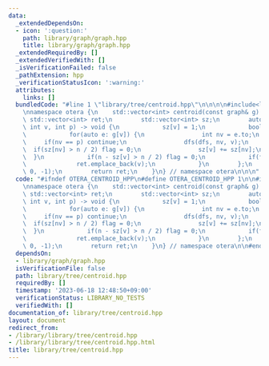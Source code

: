 ```yaml
---
data:
  _extendedDependsOn:
  - icon: ':question:'
    path: library/graph/graph.hpp
    title: library/graph/graph.hpp
  _extendedRequiredBy: []
  _extendedVerifiedWith: []
  _isVerificationFailed: false
  _pathExtension: hpp
  _verificationStatusIcon: ':warning:'
  attributes:
    links: []
  bundledCode: "#line 1 \"library/tree/centroid.hpp\"\n\n\n\n#include<library/graph/graph.hpp>\n\
    \nnamespace otera {\n    std::vector<int> centroid(const graph& g) {\n       \
    \ std::vector<int> ret;\n        std::vector<int> sz;\n        auto dfs = [&](auto&&dfs,\
    \ int v, int p) -> void {\n            sz[v] = 1;\n            bool flag = 1;\n\
    \            for(auto e: g[v]) {\n                int nv = e.to;\n           \
    \     if(nv == p) continue;\n                dfs(dfs, nv, v);\n              \
    \  if(sz[nv] > n / 2) flag = 0;\n                sz[v] += sz[nv];\n          \
    \  }\n            if(n - sz[v] > n / 2) flag = 0;\n            if(flag) {\n  \
    \              ret.emplace_back(v);\n            }\n        };\n        dfs(dfs,\
    \ 0, -1);\n        return ret;\n    }\n} // namespace otera\n\n\n"
  code: "#ifndef OTERA_CENTROID_HPP\n#define OTERA_CENTROID_HPP 1\n\n#include<library/graph/graph.hpp>\n\
    \nnamespace otera {\n    std::vector<int> centroid(const graph& g) {\n       \
    \ std::vector<int> ret;\n        std::vector<int> sz;\n        auto dfs = [&](auto&&dfs,\
    \ int v, int p) -> void {\n            sz[v] = 1;\n            bool flag = 1;\n\
    \            for(auto e: g[v]) {\n                int nv = e.to;\n           \
    \     if(nv == p) continue;\n                dfs(dfs, nv, v);\n              \
    \  if(sz[nv] > n / 2) flag = 0;\n                sz[v] += sz[nv];\n          \
    \  }\n            if(n - sz[v] > n / 2) flag = 0;\n            if(flag) {\n  \
    \              ret.emplace_back(v);\n            }\n        };\n        dfs(dfs,\
    \ 0, -1);\n        return ret;\n    }\n} // namespace otera\n\n#endif // OTERA_CENTROID_HPP\n"
  dependsOn:
  - library/graph/graph.hpp
  isVerificationFile: false
  path: library/tree/centroid.hpp
  requiredBy: []
  timestamp: '2023-06-18 12:48:50+09:00'
  verificationStatus: LIBRARY_NO_TESTS
  verifiedWith: []
documentation_of: library/tree/centroid.hpp
layout: document
redirect_from:
- /library/library/tree/centroid.hpp
- /library/library/tree/centroid.hpp.html
title: library/tree/centroid.hpp
---
```

